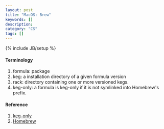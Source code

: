 ```yaml
---
layout: post
title: "MacOS: Brew"
keywords: []
description: 
category: "CS"
tags: []
---
```

{% include JB/setup %}


#### Terminology
1. formula: package
2. keg: a installation directory of a given formula version
3. rack: directory containing one or more versioned kegs.
4. keg-only: a formula is keg-only if it is not symlinked into Homebrew's
   prefix.








#### Reference
1. [keg-only](https://stackoverflow.com/questions/17015285/understand-homebrew-and-keg-only-dependencies)
2. [Homebrew](https://brew.sh/)
